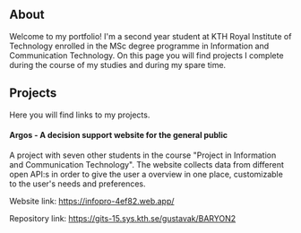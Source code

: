 ## About
Welcome to my portfolio!
I'm a second year student at KTH Royal Institute of Technology enrolled in the MSc degree programme in Information and Communication Technology.
On this page you will find projects I complete during the course of my studies and during my spare time.

## Projects
Here you will find links to my projects.

#### Argos - A decision support website for the general public
A project with seven other students in the course "Project in Information and Communication Technology". The website collects data from different open API:s in order to give the user a overview in one place, customizable to the user's needs and preferences. 

Website link:  <a> https://infopro-4ef82.web.app/ <a/>

Repository link: <a> https://gits-15.sys.kth.se/gustavak/BARYON2 <a/>
